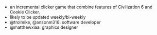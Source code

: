 - an incremental clicker game that combine features of Civilization 6 and Cookie Clicker.
- likely to be updated weekly/bi-weekly
- @trolmike, @ansonm316: software developer
- @matthewxiaa: graphics designer

